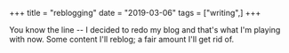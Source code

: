 +++
title = "reblogging"
date = "2019-03-06"
tags = ["writing",]
+++

You know the line -- I decided to redo my blog <!--more-->and that's what I'm playing with now. Some content I'll reblog; a fair amount I'll get rid of.
